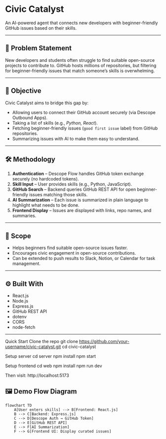 # Civic Catalyst  

An AI-powered agent that connects new developers with beginner-friendly GitHub issues based on their skills.  

---

## 🚀 Problem Statement  
New developers and students often struggle to find suitable open-source projects to contribute to. GitHub hosts millions of repositories, but filtering for beginner-friendly issues that match someone’s skills is overwhelming.  

---

## 🎯 Objective  
Civic Catalyst aims to bridge this gap by:  
- Allowing users to connect their GitHub account securely (via Descope Outbound Apps).  
- Taking a list of skills (e.g., *Python, React*).  
- Fetching beginner-friendly issues (`good first issue` label) from GitHub repositories.  
- Summarizing issues with AI to make them easy to understand.  

---

## 🛠️ Methodology  
1. **Authentication** – Descope Flow handles GitHub token exchange securely (no hardcoded tokens).  
2. **Skill Input** – User provides skills (e.g., Python, JavaScript).  
3. **GitHub Search** – Backend queries GitHub REST API for open beginner-friendly issues matching those skills.  
4. **AI Summarization** – Each issue is summarized in plain language to highlight what needs to be done.  
5. **Frontend Display** – Issues are displayed with links, repo names, and summaries.  

---

## 📌 Scope  
- Helps beginners find suitable open-source issues faster.  
- Encourages civic engagement in open-source contributions.  
- Can be extended to push results to Slack, Notion, or Calendar for task management.  

---

## ⚙️ Built With  
- React.js  
- Node.js  
- Express.js  
- GitHub REST API  
- dotenv  
- CORS  
- node-fetch  

---

Quick Start
Clone the repo
git clone https://github.com/your-username/civic-catalyst.git
cd civic-catalyst

Setup server
cd server
npm install
npm start

Setup frontend
cd web
npm install
npm run dev


Then visit: http://localhost:5173


## 🖼️ Demo Flow Diagram  

```mermaid
flowchart TD
    A[User enters skills] --> B[Frontend: React.js]
    B --> C[Backend: Express.js]
    C --> D[Descope Auth → GitHub Token]
    D --> E[GitHub REST API]
    E --> F[AI Summarization]
    F --> G[Frontend UI: Display curated issues]



